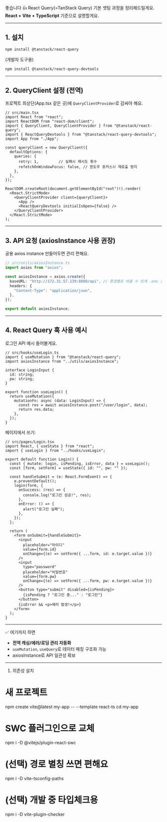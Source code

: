 좋습니다 👍 React Query(=TanStack Query) 기본 셋팅 과정을 정리해드릴게요.
**React + Vite + TypeScript** 기준으로 설명할게요.

---

## 1. 설치

```bash
npm install @tanstack/react-query
```

(개발자 도구용)

```bash
npm install @tanstack/react-query-devtools
```

---

## 2. QueryClient 설정 (전역)

프로젝트 최상단(App.tsx 같은 곳)에 `QueryClientProvider`로 감싸야 해요.

```tsx
// src/main.tsx
import React from "react";
import ReactDOM from "react-dom/client";
import { QueryClient, QueryClientProvider } from "@tanstack/react-query";
import { ReactQueryDevtools } from "@tanstack/react-query-devtools";
import App from "./App";

const queryClient = new QueryClient({
  defaultOptions: {
    queries: {
      retry: 1,         // 실패시 재시도 횟수
      refetchOnWindowFocus: false, // 윈도우 포커스시 재호출 방지
    },
  },
});

ReactDOM.createRoot(document.getElementById("root")!).render(
  <React.StrictMode>
    <QueryClientProvider client={queryClient}>
      <App />
      <ReactQueryDevtools initialIsOpen={false} /> 
    </QueryClientProvider>
  </React.StrictMode>
);
```

---

## 3. API 요청 (axiosInstance 사용 권장)

공용 axios instance 만들어두면 관리 편해요.

```ts
// src/utils/axiosInstance.ts
import axios from "axios";

const axiosInstance = axios.create({
  baseURL: "http://172.31.57.139:8080/api", // 환경별로 바꿀 수 있게 .env 관리 추천
  headers: {
    "Content-Type": "application/json",
  },
});

export default axiosInstance;
```

---

## 4. React Query 훅 사용 예시

로그인 API 예시 들어볼게요.

```tsx
// src/hooks/useLogin.ts
import { useMutation } from "@tanstack/react-query";
import axiosInstance from "../utils/axiosInstance";

interface LoginInput {
  id: string;
  pw: string;
}

export function useLogin() {
  return useMutation({
    mutationFn: async (data: LoginInput) => {
      const res = await axiosInstance.post("/user/login", data);
      return res.data;
    },
  });
}
```

페이지에서 쓰기:

```tsx
// src/pages/Login.tsx
import React, { useState } from "react";
import { useLogin } from "../hooks/useLogin";

export default function Login() {
  const { mutate: login, isPending, isError, data } = useLogin();
  const [form, setForm] = useState({ id: "", pw: "" });

  const handleSubmit = (e: React.FormEvent) => {
    e.preventDefault();
    login(form, {
      onSuccess: (res) => {
        console.log("로그인 성공!", res);
      },
      onError: () => {
        alert("로그인 실패");
      },
    });
  };

  return (
    <form onSubmit={handleSubmit}>
      <input
        placeholder="아이디"
        value={form.id}
        onChange={(e) => setForm({ ...form, id: e.target.value })}
      />
      <input
        type="password"
        placeholder="비밀번호"
        value={form.pw}
        onChange={(e) => setForm({ ...form, pw: e.target.value })}
      />
      <button type="submit" disabled={isPending}>
        {isPending ? "로그인 중..." : "로그인"}
      </button>
      {isError && <p>에러 발생!</p>}
    </form>
  );
}
```

---

✅ 여기까지 하면

* **전역 캐싱/에러/로딩 관리 자동화**
* `useMutation`, `useQuery`로 데이터 패칭 구조화 가능
* axiosInstance로 API 일관성 확보

---

1) 의존성 설치
# 새 프로젝트
npm create vite@latest my-app -- --template react-ts
cd my-app

# SWC 플러그인으로 교체
npm i -D @vitejs/plugin-react-swc

# (선택) 경로 별칭 쓰면 편해요
npm i -D vite-tsconfig-paths

# (선택) 개발 중 타입체크용
npm i -D vite-plugin-checker